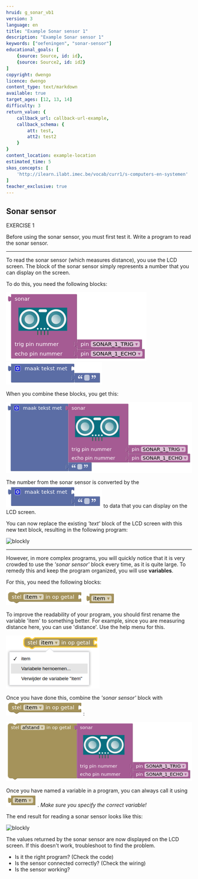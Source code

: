 ```yaml
---
hruid: g_sonar_vb1
version: 3
language: en
title: "Example Sonar sensor 1"
description: "Example Sonar sensor 1"
keywords: ["oefeningen", "sonar-sensor"]
educational_goals: [
    {source: Source, id: id}, 
    {source: Source2, id: id2}
]
copyright: dwengo
licence: dwengo
content_type: text/markdown
available: true
target_ages: [12, 13, 14]
difficulty: 3
return_value: {
    callback_url: callback-url-example,
    callback_schema: {
        att: test,
        att2: test2
    }
}
content_location: example-location
estimated_time: 5
skos_concepts: [
    'http://ilearn.ilabt.imec.be/vocab/curr1/s-computers-en-systemen'
]
teacher_exclusive: true
---
```

## Sonar sensor

EXERCISE 1

Before using the sonar sensor, you must first test it. Write a program to read the sonar sensor.

***

To read the sonar sensor (which measures distance), you use the LCD screen. The block of the sonar sensor simply represents a number that you can display on the screen.

To do this, you need the following blocks:

![](embed/block_sonar.png "sonar sensor block")
![](embed/block_text.png "text block")

When you combine these blocks, you get this:

![](embed/combo_text_sonar.png "text + sonar sensor")

The number from the sonar sensor is converted by the ![](embed/block_text.png "text block") to data that you can display on the LCD screen.

You can now replace the existing *'text'* block of the LCD screen with this new text block, resulting in the following program:

![blockly](@learning-object/sonar_m1a/en/3)

***

However, in more complex programs, you will quickly notice that it is very crowded to use the *'sonar sensor'* block every time, as it is quite large. To remedy this and keep the program organized, you will use **variables**.

For this, you need the following blocks:

![](embed/block_variable.png "variable block")
![](embed/block_item.png "item block")

To improve the readability of your program, you should first rename the variable 'item' to something better. For example, since you are measuring distance here, you can use 'distance'. Use the help menu for this.

![](embed/rename_variable.png "rename variable")

Once you have done this, combine the *'sonar sensor'* block with ![](embed/block_variable.png):

![](embed/combo_variable_sonar.png "distance")

Once you have named a variable in a program, you can always call it using ![](embed/block_item.png "item block"). *Make sure you specify the correct variable!*

The end result for reading a sonar sensor looks like this:

![blockly](@learning-object/sonar_m1b/en/3)

<div class="alert alert-box alert-success">
The values returned by the sonar sensor are now displayed on the LCD screen. If this doesn't work, troubleshoot to find the problem.
<ul>
<li>Is it the right program? (Check the code)</li>
<li>Is the sensor connected correctly? (Check the wiring)</li>
<li>Is the sensor working?</li>
</ul>
</div>